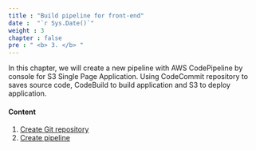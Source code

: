 ```yaml
---
title : "Build pipeline for front-end"
date :  "`r Sys.Date()`" 
weight : 3
chapter : false
pre : " <b> 3. </b> "
---
```

In this chapter, we will create a new pipeline with AWS CodePipeline by console for S3 Single Page Application. Using CodeCommit repository to saves source code, CodeBuild to build application and S3 to deploy application.

#### Content

1. [Create Git repository](3-1-create-git-repo)
2. [Create pipeline](3-2-create-codepipeline)
